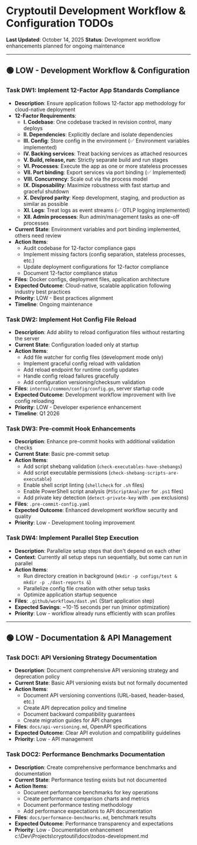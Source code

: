 # Cryptoutil Development Workflow & Configuration TODOs

**Last Updated**: October 14, 2025
**Status**: Development workflow enhancements planned for ongoing maintenance

---

## 🟢 LOW - Development Workflow & Configuration

### Task DW1: Implement 12-Factor App Standards Compliance
- **Description**: Ensure application follows 12-factor app methodology for cloud-native deployment
- **12-Factor Requirements**:
  - **I. Codebase**: One codebase tracked in revision control, many deploys
  - **II. Dependencies**: Explicitly declare and isolate dependencies
  - **III. Config**: Store config in the environment (✅ Environment variables implemented)
  - **IV. Backing services**: Treat backing services as attached resources
  - **V. Build, release, run**: Strictly separate build and run stages
  - **VI. Processes**: Execute the app as one or more stateless processes
  - **VII. Port binding**: Export services via port binding (✅ Implemented)
  - **VIII. Concurrency**: Scale out via the process model
  - **IX. Disposability**: Maximize robustness with fast startup and graceful shutdown
  - **X. Dev/prod parity**: Keep development, staging, and production as similar as possible
  - **XI. Logs**: Treat logs as event streams (✅ OTLP logging implemented)
  - **XII. Admin processes**: Run admin/management tasks as one-off processes
- **Current State**: Environment variables and port binding implemented, others need review
- **Action Items**:
  - Audit codebase for 12-factor compliance gaps
  - Implement missing factors (config separation, stateless processes, etc.)
  - Update deployment configurations for 12-factor compliance
  - Document 12-factor compliance status
- **Files**: Docker configs, deployment files, application architecture
- **Expected Outcome**: Cloud-native, scalable application following industry best practices
- **Priority**: LOW - Best practices alignment
- **Timeline**: Ongoing maintenance

### Task DW2: Implement Hot Config File Reload
- **Description**: Add ability to reload configuration files without restarting the server
- **Current State**: Configuration loaded only at startup
- **Action Items**:
  - Add file watcher for config files (development mode only)
  - Implement graceful config reload with validation
  - Add reload endpoint for runtime config updates
  - Handle config reload failures gracefully
  - Add configuration versioning/checksum validation
- **Files**: `internal/common/config/config.go`, server startup code
- **Expected Outcome**: Development workflow improvement with live config reloading
- **Priority**: LOW - Developer experience enhancement
- **Timeline**: Q1 2026

### Task DW3: Pre-commit Hook Enhancements
- **Description**: Enhance pre-commit hooks with additional validation checks
- **Current State**: Basic pre-commit setup
- **Action Items**:
  - Add script shebang validation (`check-executables-have-shebangs`)
  - Add script executable permissions (`check-shebang-scripts-are-executable`)
  - Enable shell script linting (`shellcheck` for `.sh` files)
  - Enable PowerShell script analysis (`PSScriptAnalyzer` for `.ps1` files)
  - Add private key detection (`detect-private-key` with `.pem` exclusions)
- **Files**: `.pre-commit-config.yaml`
- **Expected Outcome**: Enhanced development workflow security and quality
- **Priority**: Low - Development tooling improvement

### Task DW4: Implement Parallel Step Execution
- **Description**: Parallelize setup steps that don't depend on each other
- **Context**: Currently all setup steps run sequentially, but some can run in parallel
- **Action Items**:
  - Run directory creation in background (`mkdir -p configs/test & mkdir -p ./dast-reports &`)
  - Parallelize config file creation with other setup tasks
  - Optimize application startup sequence
- **Files**: `.github/workflows/dast.yml` (Start application step)
- **Expected Savings**: ~10-15 seconds per run (minor optimization)
- **Priority**: Low - workflow already runs efficiently with scan profiles

---

## 🟢 LOW - Documentation & API Management

### Task DOC1: API Versioning Strategy Documentation
- **Description**: Document comprehensive API versioning strategy and deprecation policy
- **Current State**: Basic API versioning exists but not formally documented
- **Action Items**:
  - Document API versioning conventions (URL-based, header-based, etc.)
  - Create API deprecation policy and timeline
  - Document backward compatibility guarantees
  - Create migration guides for API changes
- **Files**: `docs/api-versioning.md`, OpenAPI specifications
- **Expected Outcome**: Clear API evolution and compatibility guidelines
- **Priority**: Low - API management

### Task DOC2: Performance Benchmarks Documentation
- **Description**: Create comprehensive performance benchmarks and documentation
- **Current State**: Performance testing exists but not documented
- **Action Items**:
  - Document performance benchmarks for key operations
  - Create performance comparison charts and metrics
  - Document performance testing methodology
  - Add performance expectations to API documentation
- **Files**: `docs/performance-benchmarks.md`, benchmark results
- **Expected Outcome**: Performance transparency and expectations
- **Priority**: Low - Documentation enhancement</content>
<parameter name="filePath">c:\Dev\Projects\cryptoutil\docs\todos-development.md
